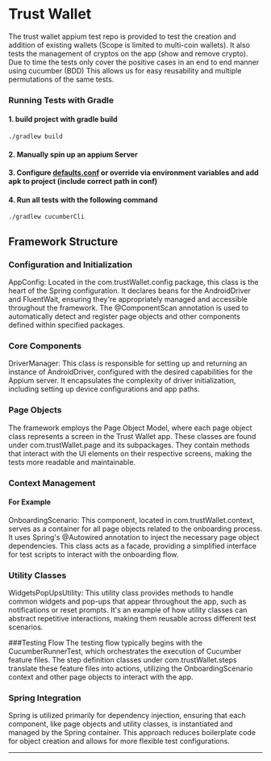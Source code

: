 # Trust Wallet
The trust wallet appium test repo is provided to test the creation
and addition of existing wallets (Scope is limited to multi-coin wallets). It also tests
the management of cryptos on the app (show and remove crypto).
Due to time the tests only cover the positive cases in an end to end manner using cucumber (BDD)
This allows us for easy reusability and multiple permutations of the same tests.

### Running Tests with Gradle
#### 1. build project with gradle build
```shell
./gradlew build
```
#### 2. Manually spin up an appium Server
#### 3. Configure  [defaults.conf](src%2Fmain%2Fresources%2Fconf%2Fdefaults.conf) or override via environment variables and add apk to project (include correct path in conf)
#### 4. Run all tests with the following command
```shell
./gradlew cucumberCli
```

## Framework Structure

### Configuration and Initialization

AppConfig: Located in the com.trustWallet.config package, this class is the heart of the Spring configuration. It declares beans for the AndroidDriver and FluentWait, ensuring they're appropriately managed and accessible throughout the framework. The @ComponentScan annotation is used to automatically detect and register page objects and other components defined within specified packages.

### Core Components

DriverManager: This class is responsible for setting up and returning an instance of AndroidDriver, configured with the desired capabilities for the Appium server. It encapsulates the complexity of driver initialization, including setting up device configurations and app paths.

### Page Objects

The framework employs the Page Object Model, where each page object class represents a screen in the Trust Wallet app. These classes are found under com.trustWallet.page and its subpackages. They contain methods that interact with the UI elements on their respective screens, making the tests more readable and maintainable.

### Context Management
#### For Example 
OnboardingScenario: This component, located in com.trustWallet.context, serves as a container for all page objects related to the onboarding process. It uses Spring's @Autowired annotation to inject the necessary page object dependencies. This class acts as a facade, providing a simplified interface for test scripts to interact with the onboarding flow.

### Utility Classes
WidgetsPopUpsUtility: This utility class provides methods to handle common widgets and pop-ups that appear throughout the app, such as notifications or reset prompts. It's an example of how utility classes can abstract repetitive interactions, making them reusable across different test scenarios.

###Testing Flow
The testing flow typically begins with the CucumberRunnerTest, which orchestrates the execution of Cucumber feature files. The step definition classes under com.trustWallet.steps translate these feature files into actions, utilizing the OnboardingScenario context and other page objects to interact with the app.

### Spring Integration
Spring is utilized primarily for dependency injection, ensuring that each component, like page objects and utility classes, is instantiated and managed by the Spring container. This approach reduces boilerplate code for object creation and allows for more flexible test configurations.

---